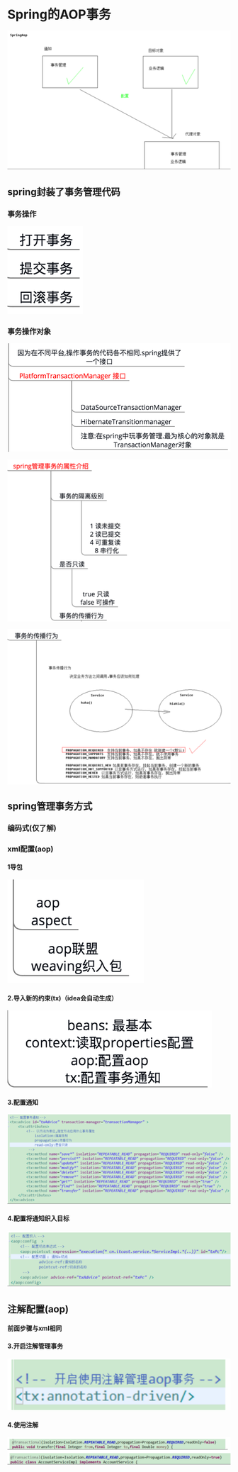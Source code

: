 # Spring的AOP事务

![](../../../.gitbook/assets/image%20%28177%29.png)

## spring封装了事务管理代码

### 事务操作

![](../../../.gitbook/assets/image%20%286%29.png)

### 事务操作对象

![](../../../.gitbook/assets/image%20%2831%29.png)

![](../../../.gitbook/assets/image%20%2830%29.png)

![](../../../.gitbook/assets/image%20%28144%29.png)

## spring管理事务方式

### 编码式\(仅了解\)

### xml配置\(aop\)

#### 1导包

![](../../../.gitbook/assets/image%20%2853%29.png)

#### 2.导入新的约束\(tx\)（idea会自动生成）

![](../../../.gitbook/assets/image%20%28101%29.png)

#### 3.配置通知

![](../../../.gitbook/assets/image%20%2847%29.png)

#### 4.配置将通知织入目标

![](../../../.gitbook/assets/image%20%28111%29.png)

## 注解配置\(aop\)

#### 前面步骤与xml相同

#### 3.开启注解管理事务

![](../../../.gitbook/assets/image%20%2855%29.png)

#### 4.使用注解

![](../../../.gitbook/assets/image%20%28124%29.png)



